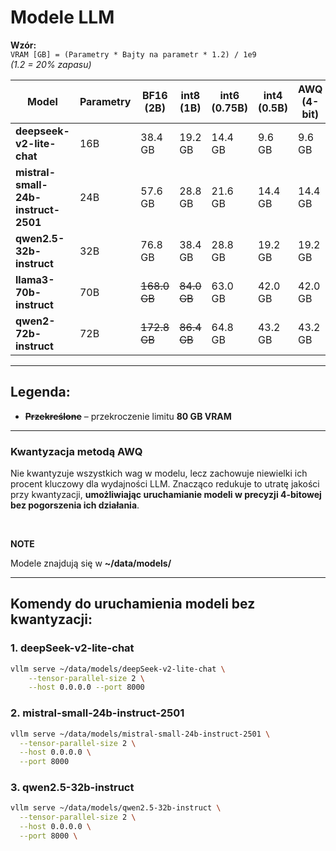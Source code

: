# Modele LLM

**Wzór:**  
`VRAM [GB] = (Parametry * Bajty na parametr * 1.2) / 1e9`  
_(1.2 = 20% zapasu)_

| Model                               | Parametry | BF16 (2B)    | int8 (1B)   | int6 (0.75B) | int4 (0.5B) | AWQ (4-bit) | Architektura       | Licencja         |
| ----------------------------------- | --------- | ------------ | ----------- | ------------ | ----------- | ----------- | ------------------ | ---------------- |
| **deepseek-v2-lite-chat**           | 16B       | 38.4 GB      | 19.2 GB     | 14.4 GB      | 9.6 GB      | 9.6 GB     | MoE (Hybrydowa)    | DeepSeek License |
| **mistral-small-24b-instruct-2501** | 24B       | 57.6 GB      | 28.8 GB     | 21.6 GB      | 14.4 GB     | 14.4 GB     | Transformer        | Apache 2.0       |
| **qwen2.5-32b-instruct**            | 32B       | 76.8 GB      | 38.4 GB     | 28.8 GB      | 19.2 GB     | 19.2 GB     | Qwen Attention     | Tongyi Qianwen   |
| **llama3-70b-instruct**             | 70B       | ~~168.0 GB~~ | ~~84.0 GB~~ | 63.0 GB      | 42.0 GB     | 42.0 GB     | Transformer (RoPE) | Meta License     |
| **qwen2-72b-instruct**              | 72B       | ~~172.8 GB~~ | ~~86.4 GB~~ | 64.8 GB      | 43.2 GB     | 43.2 GB     | Qwen-Transformer   | Tongyi Qianwen   |

---

## Legenda:

- **~~Przekreślone~~** – przekroczenie limitu **80 GB VRAM**

---

### Kwantyzacja metodą AWQ

Nie kwantyzuje wszystkich wag w modelu, lecz zachowuje niewielki ich procent kluczowy dla wydajności LLM. Znacząco redukuje to utratę jakości przy kwantyzacji, **umożliwiając uruchamianie modeli w precyzji 4-bitowej bez pogorszenia ich działania**.

<br>

**NOTE**

Modele znajdują się w **~/data/models/**

---

## Komendy do uruchamienia modeli bez kwantyzacji:

### 1. deepSeek-v2-lite-chat

```bash
vllm serve ~/data/models/deepSeek-v2-lite-chat \
    --tensor-parallel-size 2 \
    --host 0.0.0.0 --port 8000
```

### 2. mistral-small-24b-instruct-2501

```bash
vllm serve ~/data/models/mistral-small-24b-instruct-2501 \
  --tensor-parallel-size 2 \
  --host 0.0.0.0 \
  --port 8000
```

### 3. qwen2.5-32b-instruct

```bash
vllm serve ~/data/models/qwen2.5-32b-instruct \
  --tensor-parallel-size 2 \
  --host 0.0.0.0 \
  --port 8000 \
```
